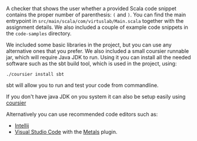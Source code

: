 A checker that shows the user whether a
provided Scala code snippet contains the proper number of parenthesis: `(` and
`)`. You can find the main entrypoint in
`src/main/scala/com/virtuslab/Main.scala` together with the assignment details.
We also included a couple of example code snippets in the `code-samples`
directory.

We included some basic libraries in the project, but you can use any alternative
ones that you prefer. We also included a small coursier runnable jar, which will
require Java JDK to run. Using it you can install all the needed software such
as the sbt build tool, which is used in the project, using:

`./coursier install sbt`

sbt will allow you to run and test your code from commandline.

If you don't have java JDK on you system it can also be setup easily using
[coursier](https://get-coursier.io/docs/cli-setup)

Alternatively you can use recommended code editors such as:

- [Intellij](https://www.jetbrains.com/idea/)
- [Visual Studio Code](https://code.visualstudio.com/) with the
  [Metals](https://scalameta.org/metals/docs/editors/vscode.html) plugin.
